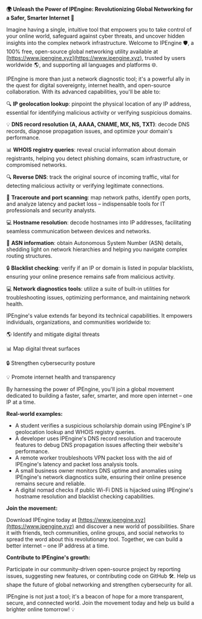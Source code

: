 **🌍 Unleash the Power of IPEngine: Revolutionizing Global Networking for a Safer, Smarter Internet 🚀**

Imagine having a single, intuitive tool that empowers you to take control of your online world, safeguard against cyber threats, and uncover hidden insights into the complex network infrastructure. Welcome to IPEngine 🛡️, a 100% free, open-source global networking utility available at [https://www.ipengine.xyz](https://www.ipengine.xyz), trusted by users worldwide 🌎, and supporting all languages and platforms 🌐.

IPEngine is more than just a network diagnostic tool; it's a powerful ally in the quest for digital sovereignty, internet health, and open-source collaboration. With its advanced capabilities, you'll be able to:

🔍 **IP geolocation lookup**: pinpoint the physical location of any IP address, essential for identifying malicious activity or verifying suspicious domains.

💡 **DNS record resolution (A, AAAA, CNAME, MX, NS, TXT)**: decode DNS records, diagnose propagation issues, and optimize your domain's performance.

📊 **WHOIS registry queries**: reveal crucial information about domain registrants, helping you detect phishing domains, scam infrastructure, or compromised networks.

🔍 **Reverse DNS**: track the original source of incoming traffic, vital for detecting malicious activity or verifying legitimate connections.

🚀 **Traceroute and port scanning**: map network paths, identify open ports, and analyze latency and packet loss – indispensable tools for IT professionals and security analysts.

💻 **Hostname resolution**: decode hostnames into IP addresses, facilitating seamless communication between devices and networks.

📡 **ASN information**: obtain Autonomous System Number (ASN) details, shedding light on network hierarchies and helping you navigate complex routing structures.

🔒 **Blacklist checking**: verify if an IP or domain is listed in popular blacklists, ensuring your online presence remains safe from malicious activity.

💻 **Network diagnostics tools**: utilize a suite of built-in utilities for troubleshooting issues, optimizing performance, and maintaining network health.

IPEngine's value extends far beyond its technical capabilities. It empowers individuals, organizations, and communities worldwide to:

🌎 Identify and mitigate digital threats

📊 Map digital threat surfaces

🔒 Strengthen cybersecurity posture

💡 Promote internet health and transparency

By harnessing the power of IPEngine, you'll join a global movement dedicated to building a faster, safer, smarter, and more open internet – one IP at a time.

**Real-world examples:**

* A student verifies a suspicious scholarship domain using IPEngine's IP geolocation lookup and WHOIS registry queries.
* A developer uses IPEngine's DNS record resolution and traceroute features to debug DNS propagation issues affecting their website's performance.
* A remote worker troubleshoots VPN packet loss with the aid of IPEngine's latency and packet loss analysis tools.
* A small business owner monitors DNS uptime and anomalies using IPEngine's network diagnostics suite, ensuring their online presence remains secure and reliable.
* A digital nomad checks if public Wi-Fi DNS is hijacked using IPEngine's hostname resolution and blacklist checking capabilities.

**Join the movement:**

Download IPEngine today at [https://www.ipengine.xyz](https://www.ipengine.xyz) and discover a new world of possibilities. Share it with friends, tech communities, online groups, and social networks to spread the word about this revolutionary tool. Together, we can build a better internet – one IP address at a time.

**Contribute to IPEngine's growth:**

Participate in our community-driven open-source project by reporting issues, suggesting new features, or contributing code on GitHub 🛠️. Help us shape the future of global networking and strengthen cybersecurity for all.

IPEngine is not just a tool; it's a beacon of hope for a more transparent, secure, and connected world. Join the movement today and help us build a brighter online tomorrow! 💡